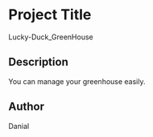 # Project Title

Lucky-Duck_GreenHouse

## Description

You can manage your greenhouse easily.

## Author

Danial

